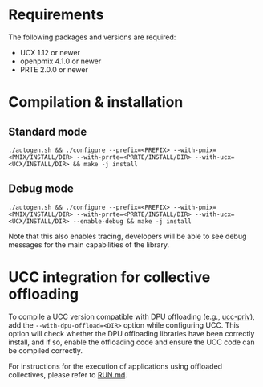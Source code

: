 # Requirements

The following packages and versions are required:
- UCX 1.12 or newer
- openpmix 4.1.0 or newer
- PRTE 2.0.0 or newer

# Compilation & installation

## Standard mode

```
./autogen.sh && ./configure --prefix=<PREFIX> --with-pmix=<PMIX/INSTALL/DIR> --with-prrte=<PRRTE/INSTALL/DIR> --with-ucx=<UCX/INSTALL/DIR> && make -j install
```

## Debug mode

```
./autogen.sh && ./configure --prefix=<PREFIX> --with-pmix=<PMIX/INSTALL/DIR> --with-prrte=<PRRTE/INSTALL/DIR> --with-ucx=<UCX/INSTALL/DIR> --enable-debug && make -j install
```

Note that this also enables tracing, developers will be able to see debug messages for the main capabilities of the library.

# UCC integration for collective offloading

To compile a UCC version compatible with DPU offloading (e.g., [ucc-priv](https://github.com/yqin/ucc-priv)), add the `--with-dpu-offload=<DIR>` option while configuring UCC. This option will check whether the DPU offloading libraries have been correctly install, and if so, enable the offloading code and ensure the UCC code can be compiled correctly.

For instructions for the execution of applications using offloaded collectives, please refer to [RUN.md](./RUN.md).
